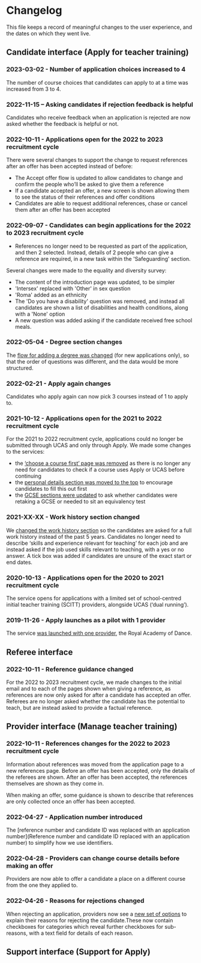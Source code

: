 # Changelog

This file keeps a record of meaningful changes to the user experience, and the dates on which they went live.

<!-- Note: keep these brief and use links for any further details. -->

## Candidate interface (Apply for teacher training)

### 2023-03-02 - Number of application choices increased to 4

The number of course choices that candidates can apply to at a time was increased from 3 to 4.

### 2022-11-15 – Asking candidates if rejection feedback is helpful

Candidates who receive feedback when an application is rejected are now asked whether the feedback is helpful or not.

### 2022-10-11 - Applications open for the 2022 to 2023 recruitment cycle

There were several changes to support the change to request references after an offer has been accepted instead of before:

* The Accept offer flow is updated to allow candidates to change and confirm the people who’ll be asked to give them a reference
* If a candidate accepted an offer, a new screen is shown allowing them to see the status of their references and offer conditions
* Candidates are able to request additional references, chase or cancel them after an offer has been accepted

### 2022-09-07 - Candidates can begin applications for the 2022 to 2023 recruitment cycle

* References no longer need to be requested as part of the application, and then 2 selected. Instead, details of 2 people who can give a reference are required, in a new task within the 'Safeguarding' section.

Several changes were made to the equality and diversity survey:

* The content of the introduction page was updated, to be simpler
* 'Intersex' replaced with 'Other' in sex question
* 'Roma' added as an ethnicity
* The 'Do you have a disability' question was removed, and instead all candidates are shown a list of disabilities and health conditions, along with a 'None' option
* A new question was added asking if the candidate received free school meals.

### 2022-05-04 - Degree section changes

The [flow for adding a degree was changed](https://bat-design-history.netlify.app/apply-for-teacher-training/updating-degree-entry-flow/) (for new applications only), so that the order of questions was different, and the data would be more structured.

### 2022-02-21 - Apply again changes

Candidates who apply again can now pick 3 courses instead of 1 to apply to.

### 2021-10-12 - Applications open for the 2021 to 2022 recruitment cycle

For the 2021 to 2022 recruitment cycle, applications could no longer be submitted through UCAS and only through Apply. We made some changes to the services:

* the [‘choose a course first’ page was removed](https://bat-design-history.netlify.app/apply-for-teacher-training/updating-the-choose-your-courses-flow-for-the-new-cycle/) as there is no longer any need for candidates to check if a course uses Apply or UCAS before continuing
* the [personal details section was moved to the top](https://bat-design-history.netlify.app/apply-for-teacher-training/moving-personal-details-to-top/) to encourage candidates to fill this out first
* the [GCSE sections were updated](https://bat-design-history.netlify.app/apply-for-teacher-training/gcse-changes/) to ask whether candidates were retaking a GCSE or needed to sit an equivalency test

### 2021-XX-XX - Work history section changed

We [changed the work history section](https://bat-design-history.netlify.app/apply-for-teacher-training/work-history-iteration/) so the candidates are asked for a full work history instead of the past 5 years. Candidates no longer need to describe ‘skills and experience relevant for teaching’ for each job and are instead asked if the job used skills relevant to teaching, with a yes or no answer. A tick box was added if candidates are unsure of the exact start or end dates.

### 2020-10-13 - Applications open for the 2020 to 2021 recruitment cycle

The service opens for applications with a limited set of school-centred initial teacher training (SCITT) providers, alongside UCAS (‘dual running’).

### 2019-11-26 - Apply launches as a pilot with 1 provider

The service [was launched with one provider](https://bat-design-history.netlify.app/apply-for-teacher-training/apply-launch/), the Royal Academy of Dance.

## Referee interface

### 2022-10-11 - Reference guidance changed

For the 2022 to 2023 recruitment cycle, we made changes to the initial email and to each of the pages shown when giving a reference, as references are now only asked for after a candidate has accepted an offer. Referees are no longer asked whether the candidate has the potential to teach, but are instead asked to provide a factual reference.

## Provider interface (Manage teacher training)

### 2022-10-11 - References changes for the 2022 to 2023 recruitment cycle

Information about references was moved from the application page to a new references page. Before an offer has been accepted, only the details of the referees are shown. After an offer has been accepted, the references themselves are shown as they come in.

When making an offer, some guidance is shown to describe that references are only collected once an offer has been accepted.

### 2022-04-27 - Application number introduced

The [reference number and candidate ID was replaced with an application number](Reference number and candidate ID replaced with an application number) to simplify how we use identifiers.

### 2022-04-28 - Providers can change course details before making an offer

Providers are now able to offer a candidate a place on a different course from the one they applied to.

### 2022-04-26 - Reasons for rejections changed

When rejecting an application, providers now see a [new set of options](https://bat-design-history.netlify.app/manage-teacher-training-applications/reasons-for-rejection-iteration-5/) to explain their reasons for rejecting the candidate.These now contain checkboxes for categories which reveal further checkboxes for sub-reasons, with a text field for details of each reason.


## Support interface (Support for Apply)


